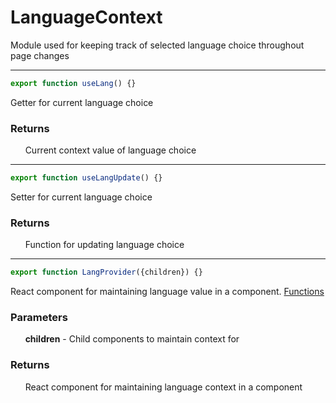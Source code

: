 # LanguageContext
Module used for keeping track of selected language choice throughout page changes

-----

```js
export function useLang() {}
```
Getter for current language choice
### Returns
&nbsp;&nbsp;&nbsp;&nbsp;&nbsp;&nbsp;Current context value of language choice

-----

```js
export function useLangUpdate() {}
```
Setter for current language choice
### Returns
&nbsp;&nbsp;&nbsp;&nbsp;&nbsp;&nbsp;Function for updating language choice

-----

```js
export function LangProvider({children}) {}
```
React component for maintaining language value in a component. [Functions](./LanguageProvider)
### Parameters
&nbsp;&nbsp;&nbsp;&nbsp;&nbsp;&nbsp;**children** - Child components to maintain context for
### Returns
&nbsp;&nbsp;&nbsp;&nbsp;&nbsp;&nbsp;React component for maintaining language context in a component
